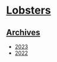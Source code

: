 # [Lobsters](https://kherrick.github.io/lobsters/)


## [Archives](archives/index.md)

* [2023](archives/2023/index.md)
* [2022](archives/2022/index.md)
